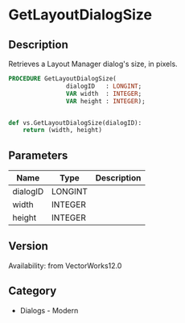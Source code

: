 # GetLayoutDialogSize

## Description
Retrieves a Layout Manager dialog's size, in pixels.

```pascal
PROCEDURE GetLayoutDialogSize(
				dialogID   : LONGINT;
				VAR width  : INTEGER;
				VAR height : INTEGER);
```

```python

def vs.GetLayoutDialogSize(dialogID):
    return (width, height)
```

## Parameters
|Name|Type|Description|
|---|---|---|
|dialogID|LONGINT||
|width|INTEGER||
|height|INTEGER||

## Version
Availability: from VectorWorks12.0
## Category
* Dialogs - Modern

